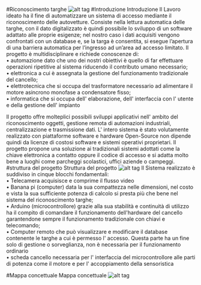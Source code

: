#Riconoscimento targhe
![alt tag](https://cloud.githubusercontent.com/assets/13135708/8456190/0b7d348c-200a-11e5-92ec-68970b237f75.png)
#Introduzione
Introduzione
Il Lavoro ideato ha il fine di automatizzare un sistema di accesso mediante il riconoscimento delle autovetture. Consiste nella lettura automatica delle targhe, con il dato digitalizzato è quindi possibile lo sviluppo di un software adattato alle proprie esigenze;  nel nostro caso i dati acquisiti vengono confrontati con un database e, se la targa è consentita, si esegue  l’apertura di una barriera automatica per l’ingresso ad un’area ad accesso limitato.
Il progetto è multidisciplinare e richiede conoscenze di:  
•	automazione dato che uno dei nostri obiettivi è quello di far effettuare operazioni ripetitive al sistema riducendo il contributo umano necessario;  
•	 elettronica a cui è assegnata la gestione del funzionamento tradizionale del cancello;  
•	 elettrotecnica che si occupa del trasformatore necessario ad alimentare il motore asincrono monofase a condensatore fisso;  
•	informatica che si occupa dell' elaborazione, dell' interfaccia con l' utente e della gestione dell' impianto  
  
Il progetto offre molteplici possibili sviluppi applicativi nell' ambito del riconoscimento oggetti, gestione remota di automazioni industriali, centralizzazione e trasmissione dati. L' intero sistema è stato volutamente realizzato con piattaforme software e hardware Open-Source non dipende quindi da licenze di costosi software e sistemi operativi proprietari. Il progetto propone una soluzione ai tradizionali sistemi adottati come la chiave elettronica a contatto oppure il codice di accesso e si adatta molto bene a luoghi come parcheggi scolastici, uffici aziende o campeggi.
#struttura del progetto
Struttura del progetto
![alt tag](https://cloud.githubusercontent.com/assets/13135708/8456352/2c8185ec-200b-11e5-9a68-e979e7b6566d.jpg)
Il Sistema realizzato è suddiviso in cinque blocchi fondamentali:  
•	Telecamera acquisisce e comprime il flusso video  
•	Banana pi (computer) data la sua compattezza nelle dimensioni, nel costo e vista la sua sufficiente potenza di calcolo si presta più che bene nel sistema del riconoscimento targhe;  
•	Arduino (microcontrollore) grazie alla sua stabilità e continuità di utilizzo ha il compito di comandare il funzionamento dell'hardware del cancello garantendone sempre il funzionamento tradizionale con chiavi e telecomando;  
•	Computer remoto che può visualizzare e modificare il database contenente le targhe a cui è permesso l' accesso. Questa parte ha un fine solo di gestione o sorveglianza, non è necessaria per il funzionamento ordinario  
•	scheda cancello necessaria per l' interfaccia del microcontrollore alle parti di potenza come il motore e per l' accoppiamento della sensoristica  

#Mappa concettuale
Mappa concettuale
![alt tag](https://cloud.githubusercontent.com/assets/13135708/8456373/3fd55fec-200b-11e5-81de-0101d4076ec8.jpg)
